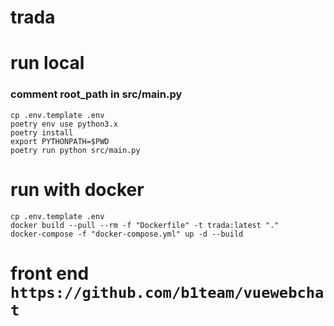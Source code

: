 # trada
# run local
### comment root_path in src/main.py
```
cp .env.template .env
poetry env use python3.x
poetry install
export PYTHONPATH=$PWD
poetry run python src/main.py
```
# run with docker
```
cp .env.template .env
docker build --pull --rm -f "Dockerfile" -t trada:latest "."
docker-compose -f "docker-compose.yml" up -d --build
```
# front end ````https://github.com/b1team/vuewebchat````
